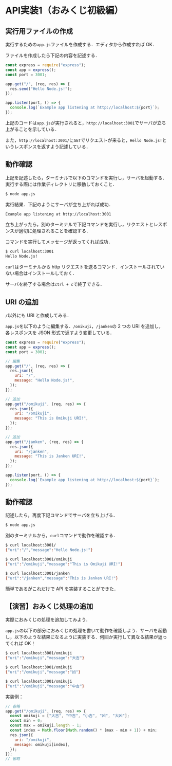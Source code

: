 # API実装1（おみくじ初級編）

## 実行用ファイルの作成

実行するための`app.js`ファイルを作成する．エディタから作成すれば OK．

ファイルを作成したら下記の内容を記述する．

```js
const express = require("express");
const app = express();
const port = 3001;

app.get("/", (req, res) => {
  res.send("Hello Node.js!");
});

app.listen(port, () => {
  console.log(`Example app listening at http://localhost:${port}`);
});

```

上記のコードは`app.js`が実行されると，`http://localhost:3001`でサーバが立ち上がることを示している．

また，`http://localhost:3001/`に`GET`でリクエストが来ると，`Hello Node.js!`というレスポンスを返すよう記述している．


## 動作確認

上記を記述したら，ターミナルで以下のコマンドを実行し，サーバを起動する．実行する際には作業ディレクトリに移動しておくこと．

```bash
$ node app.js
```

実行結果．下記のようにサーバが立ち上がれば成功．

```bash
Example app listening at http://localhost:3001
```

立ち上がったら，別のターミナルで下記コマンドを実行し，リクエストとレスポンスが適切に処理されることを確認する．

コマンドを実行してメッセージが返ってくれば成功．

```bash
$ curl localhost:3001
Hello Node.js!
```

`curl`はターミナルから http リクエストを送るコマンド．インストールされていない場合はインストールしておく．

サーバを終了する場合は`ctrl + c`で終了できる．


## URI の追加

`/`以外にも URI と作成してみる．

`app.js`を以下のように編集する．`/omikuji`，`/janken`の 2 つの URI を追加し，各レスポンスを JSON 形式で返すよう変更している．

```js
const express = require("express");
const app = express();
const port = 3001;

// 編集
app.get("/", (req, res) => {
  res.json({
    uri: "/",
    message: "Hello Node.js!",
  });
});

// 追加
app.get("/omikuji", (req, res) => {
  res.json({
    uri: "/omikuji",
    message: "This is Omikuji URI!",
  });
});

// 追加
app.get("/janken", (req, res) => {
  res.json({
    uri: "/janken",
    message: "This is Janken URI!",
  });
});

app.listen(port, () => {
  console.log(`Example app listening at http://localhost:${port}`);
});

```

## 動作確認

記述したら，再度下記コマンドでサーバを立ち上げる．

```bash
$ node app.js
```

別のターミナルから，`curl`コマンドで動作を確認する．

```bash
$ curl localhost:3001/
{"uri":"/","message":"Hello Node.js!"}

$ curl localhost:3001/omikuji
{"uri":"/omikuji","message":"This is Omikuji URI!"}

$ curl localhost:3001/janken
{"uri":"/janken","message":"This is Janken URI!"}

```

簡単であるがこれだけで API を実装することができた．


## 【演習】おみくじ処理の追加

実際におみくじの処理を追加してみよう．

`app.js`の以下の部分におみくじの処理を書いて動作を確認しよう．サーバを起動し，以下のような結果になるように実装する．何回か実行して異なる結果が返ってくれば OK！

```bash
$ curl localhost:3001/omikuji
{"uri":"/omikuji","message":"大吉"}

$ curl localhost:3001/omikuji
{"uri":"/omikuji","message":"凶"}

$ curl localhost:3001/omikuji
{"uri":"/omikuji","message":"中吉"}

```

実装例：

```js
// 省略
app.get("/omikuji", (req, res) => {
  const omikuji = ["大吉", "中吉", "小吉", "凶", "大凶"];
  const min = 0;
  const max = omikuji.length - 1;
  const index = Math.floor(Math.random() * (max - min + 1)) + min;
  res.json({
    uri: "/omikuji",
    message: omikuji[index],
  });
});
// 省略

```
